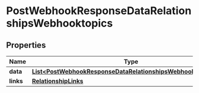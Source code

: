 # PostWebhookResponseDataRelationshipsWebhooktopics

## Properties
Name | Type | Description | Notes
------------ | ------------- | ------------- | -------------
**data** | [**List&lt;PostWebhookResponseDataRelationshipsWebhooktopicsData&gt;**](PostWebhookResponseDataRelationshipsWebhooktopicsData.md) |  |  [optional]
**links** | [**RelationshipLinks**](RelationshipLinks.md) |  |  [optional]
